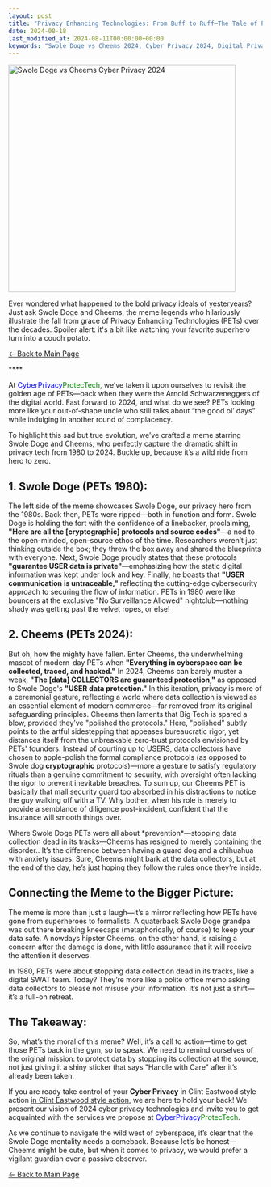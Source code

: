 ```yaml
---
layout: post
title: "Privacy Enhancing Technologies: From Buff to Ruff—The Tale of PETs in the Swole Doge vs. Cheems Meme"
date: 2024-08-18
last_modified_at: 2024-08-11T00:00:00+00:00
keywords: "Swole Doge vs Cheems 2024, Cyber Privacy 2024, Digital Privacy 2024, Zero Trust Cybersecurity, Data Sovereignty Protocols, Cyber Privacy, PET (Privacy-Enhancing Technologies), Data Protection, Digital Security, Privacy Tech Evolution, Internet Security, Data Security Solutions, Cybersecurity Strategies, Online Privacy Tools, Privacy Protocols, Cybersecurity Trends 2024, Digital Defense, Data Collection Protection, Privacy vs Data Collection, Information Security, Data Encryption, Cybersecurity Services, Personal Data Protection, Privacy Advocacy, Cybersecurity Awareness, Data Privacy Best Practices, Advanced Privacy Technologies, Cyber Privacy Solutions, Privacy Memes, Meme Culture in Cybersecurity."
---
```

<div class="content-container">
  <div class="image-container">
    <img src="{{ '/assets/images/Swole_Doge_vs_Cheems_Cyber_Privacy_2024.png' | relative_url }}" alt="Swole Doge vs Cheems Cyber Privacy 2024" width="450" height="450">
  </div>
  <div class="text-container">
    <p>Ever wondered what happened to the bold privacy ideals of yesteryears? Just ask Swole Doge and Cheems, the meme legends who hilariously illustrate the fall from grace of Privacy Enhancing Technologies (PETs) over the decades. Spoiler alert: it's a bit like watching your favorite superhero turn into a couch potato.</p>

<p><a href="https://cyberprivacy.tech">← Back to Main Page</a></p>
****

<p>At <span style="color: blue;">CyberPrivacy</span><span style="color: green;">ProtecTech</span>, we’ve taken it upon ourselves to revisit the golden age of PETs—back when they were the Arnold Schwarzeneggers of the digital world. Fast forward to 2024, and what do we see? PETs looking more like your out-of-shape uncle who still talks about “the good ol’ days” while indulging in another round of complacency.</p>

<p>To highlight this sad but true evolution, we’ve crafted a meme starring Swole Doge and Cheems, who perfectly capture the dramatic shift in privacy tech from 1980 to 2024. Buckle up, because it’s a wild ride from hero to zero.</p>

<h2>1. Swole Doge (PETs 1980):</h2>

<p>The left side of the meme showcases Swole Doge, our privacy hero from the 1980s. Back then, PETs were ripped—both in function and form. Swole Doge is holding the fort with the confidence of a linebacker, proclaiming, <strong>"Here are all the [cryptographic] protocols and source codes"</strong>—a nod to the open-minded, open-source ethos of the time. Researchers weren’t just thinking outside the box; they threw the box away and shared the blueprints with everyone. Next, Swole Doge proudly states that these protocols <strong>"guarantee USER data is private"</strong>—emphasizing how the static digital information was kept under lock and key. Finally, he boasts that <strong>"USER communication is untraceable,"</strong> reflecting the cutting-edge cybersecurity approach to securing the flow of information. PETs in 1980 were like bouncers at the exclusive "No Surveillance Allowed" nightclub—nothing shady was getting past the velvet ropes, or else!</p>

<h2>2. Cheems (PETs 2024):</h2>

<p>But oh, how the mighty have fallen. Enter Cheems, the underwhelming mascot of modern-day PETs when <strong>"Everything in cyberspace can be collected, traced, and hacked."</strong> In 2024, Cheems can barely muster a weak, <strong>"The [data] COLLECTORS are guaranteed protection,"</strong> as opposed to Swole Doge's <strong>"USER data protection."</strong> In this iteration, privacy is more of a ceremonial gesture, reflecting a world where data collection is viewed as an essential element of modern commerce—far removed from its original safeguarding principles. Cheems then laments that Big Tech is spared a blow, provided they’ve </strong>"polished the protocols."</strong> Here, "polished" subtly points to the artful sidestepping that appeases bureaucratic rigor, yet distances itself from the unbreakable zero-trust protocols envisioned by PETs' founders. Instead of courting up to USERS, data collectors have chosen to apple-polish the formal compliance protocols (as opposed to Swole dog <strong>cryptographic</strong> protocols)—more a gesture to satisfy regulatory rituals than a genuine commitment to security, with oversight often lacking the rigor to prevent inevitable breaches. To sum up, our Cheems PET is basically that mall security guard too absorbed in his distractions to notice the guy walking off with a TV. Why bother, when his role is merely to provide a semblance of diligence post-incident, confident that the insurance will smooth things over.</p>

<p>Where Swole Doge PETs were all about *prevention*—stopping data collection dead in its tracks—Cheems has resigned to merely containing the disorder.. It’s the difference between having a guard dog and a chihuahua with anxiety issues. Sure, Cheems might bark at the data collectors, but at the end of the day, he’s just hoping they follow the rules once they’re inside.</p>

<h2>Connecting the Meme to the Bigger Picture:</h2>

<p>The meme is more than just a laugh—it’s a mirror reflecting how PETs have gone from superheroes to formalists. A quaterback Swole Doge grandpa was out there breaking kneecaps (metaphorically, of course) to keep your data safe. A nowdays hipster Cheems, on the other hand, is raising a concern after the damage is done, with little assurance that it will receive the attention it deserves.</p>

<p>In 1980, PETs were about stopping data collection dead in its tracks, like a digital SWAT team. Today? They’re more like a polite office memo asking data collectors to please not misuse your information. It’s not just a shift—it’s a full-on retreat.</p>

<h2>The Takeaway:</h2>

<p>So, what’s the moral of this meme? Well, it’s a call to action—time to get those PETs back in the gym, so to speak. We need to remind ourselves of the original mission: to protect data by stopping its collection at the source, not just giving it a shiny sticker that says "Handle with Care" after it’s already been taken.</p>

<p>If you are ready take control of your <strong>Cyber Privacy</strong> in Clint Eastwood style action <a href="https://cyberprivacy.tech/2024/08/11/swole-doge-cyber-privacy-evolution.html">in Clint Eastwood style action</a>, we are here to hold your back! We present our vision of 2024 cyber privacy technologies and invite you to get acquainted with the services we propose at <span style="color: blue;">CyberPrivacy</span><span style="color: green;">ProtecTech</span>.</p>

<p>As we continue to navigate the wild west of cyberspace, it’s clear that the Swole Doge mentality needs a comeback. Because let’s be honest—Cheems might be cute, but when it comes to privacy, we would prefer a vigilant guardian over a passive observer.</p>


<p><a href="https://cyberprivacy.tech">← Back to Main Page</a></p>
